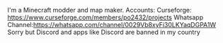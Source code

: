 I'm a Minecraft modder and map maker.
Accounts:
Curseforge: https://www.curseforge.com/members/po2432/projects
Whatsapp Channel:https://whatsapp.com/channel/0029Vb8xyFi30LKYaqDGPA1W
Sorry but Discord and apps like Discord are banned in my country

